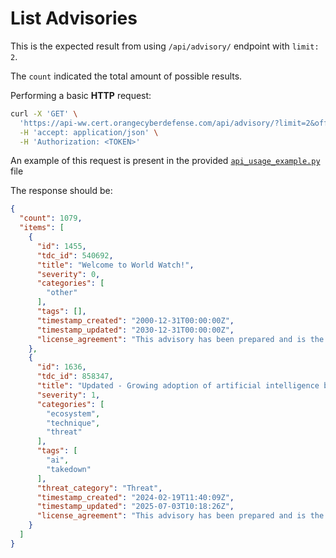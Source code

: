 # List Advisories

This is the expected result from using `/api/advisory/` endpoint with `limit: 2`.

The `count` indicated the total amount of possible results.

Performing a basic **HTTP** request:

```sh
curl -X 'GET' \
  'https://api-ww.cert.orangecyberdefense.com/api/advisory/?limit=2&offset=0' \
  -H 'accept: application/json' \
  -H 'Authorization: <TOKEN>'
```

An example of this request is present in the provided [`api_usage_example.py`](api_usage_example.py) file

The response should be:

```json
{
  "count": 1079,
  "items": [
    {
      "id": 1455,
      "tdc_id": 540692,
      "title": "Welcome to World Watch!",
      "severity": 0,
      "categories": [
        "other"
      ],
      "tags": [],
      "timestamp_created": "2000-12-31T00:00:00Z",
      "timestamp_updated": "2030-12-31T00:00:00Z",
      "license_agreement": "This advisory has been prepared and is the property of Orange Cyberdefense. Please don't redistribute this content without our agreement."
    },
    {
      "id": 1636,
      "tdc_id": 858347,
      "title": "Updated - Growing adoption of artificial intelligence by malicious actors",
      "severity": 1,
      "categories": [
        "ecosystem",
        "technique",
        "threat"
      ],
      "tags": [
        "ai",
        "takedown"
      ],
      "threat_category": "Threat",
      "timestamp_created": "2024-02-19T11:40:09Z",
      "timestamp_updated": "2025-07-03T10:18:26Z",
      "license_agreement": "This advisory has been prepared and is the property of Orange Cyberdefense. Please don't redistribute this content without our agreement."
    }
  ]
}
```
